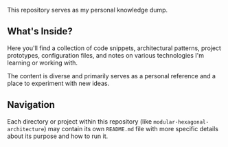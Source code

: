This repository serves as my personal knowledge dump.

## What's Inside?

Here you'll find a collection of code snippets, architectural patterns, project prototypes, configuration files, and notes on various technologies I'm learning or working with.

The content is diverse and primarily serves as a personal reference and a place to experiment with new ideas.

## Navigation

Each directory or project within this repository (like `modular-hexagonal-architecture`) may contain its own `README.md` file with more specific details about its purpose and how to run it.